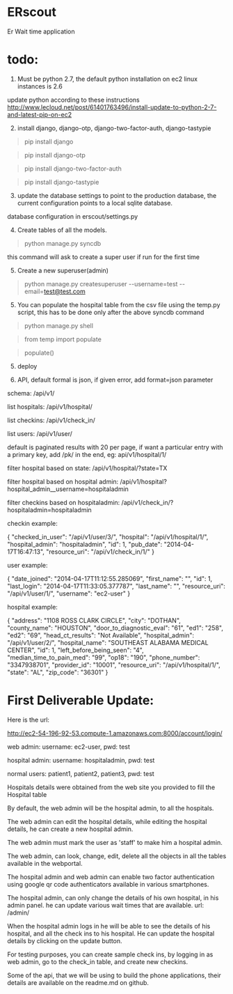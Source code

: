 ERscout
=======

Er Wait time application


todo:
====

1) Must be python 2.7, the default python installation on ec2 linux instances is 2.6

update python according to these instructions http://www.lecloud.net/post/61401763496/install-update-to-python-2-7-and-latest-pip-on-ec2

2) install django, django-otp, django-two-factor-auth, django-tastypie

> pip install django

> pip install django-otp

> pip install django-two-factor-auth

> pip install django-tastypie

3) update the database settings to point to the production database, the current configuration points to a local sqlite database.

database configuration in erscout/settings.py

4) Create tables of all the models.

> python manage.py syncdb

this command will ask to create a super user if run for the first time

5) Create a new superuser(admin)

> python manage.py createsuperuser --username=test --email=test@test.com

5) You can populate the hospital table from the csv file using the temp.py script, this has to be done only after the above syncdb command

> python manage.py shell

> from temp import populate

> populate()




5) deploy


6) API, default formal is json, if given error, add format=json parameter
	
schema:	/api/v1/

list hospitals: /api/v1/hospital/

list checkins: /api/v1/check_in/

list users: /api/v1/user/

default is paginated results with 20 per page, if want a particular entry with a primary key, add /pk/ in the end, eg: api/v1/hospital/1/

filter hospital based on state: /api/v1/hospital/?state=TX

filter hospital based on hospital admin: 	/api/v1/hospital?hospital_admin__username=hospitaladmin

filter checkins based on hospitaladmin: /api/v1/check_in/?hospitaladmin=hospitaladmin


checkin example: 

{
    "checked_in_user": "/api/v1/user/3/",
    "hospital": "/api/v1/hospital/1/",
    "hospital_admin": "hospitaladmin",
    "id": 1,
    "pub_date": "2014-04-17T16:47:13",
    "resource_uri": "/api/v1/check_in/1/"
}

user example: 

{
    "date_joined": "2014-04-17T11:12:55.285069",
    "first_name": "",
    "id": 1,
    "last_login": "2014-04-17T11:33:05.377787",
    "last_name": "",
    "resource_uri": "/api/v1/user/1/",
    "username": "ec2-user"
}

hospital example:

{
    "address": "1108 ROSS CLARK CIRCLE",
    "city": "DOTHAN",
    "county_name": "HOUSTON",
    "door_to_diagnostic_eval": "61",
    "ed1": "258",
    "ed2": "69",
    "head_ct_results": "Not Available",
    "hospital_admin": "/api/v1/user/2/",
    "hospital_name": "SOUTHEAST ALABAMA MEDICAL CENTER",
    "id": 1,
    "left_before_being_seen": "4",
    "median_time_to_pain_med": "99",
    "op18": "190",
    "phone_number": "3347938701",
    "provider_id": "10001",
    "resource_uri": "/api/v1/hospital/1/",
    "state": "AL",
    "zip_code": "36301"
}




First Deliverable Update:
========================

Here is the url:

http://ec2-54-196-92-53.compute-1.amazonaws.com:8000/account/login/
 
web admin: username: ec2-user, pwd: test

hospital admin: username: hospitaladmin, pwd: test

normal users: patient1, patient2, patient3, pwd: test

Hospitals details were obtained from the web site you provided to fill the Hospital table

By default, the web admin will be the hospital admin, to all the hospitals.

The web admin can edit the hospital details, while editing the hospital details, he can create a new hospital admin.

The web admin must mark the user as 'staff' to make him a hospital admin.

The web admin, can look, change, edit, delete all the objects in all the tables available in the webportal.

The hospital admin and web admin can enable two factor authentication using google qr code authenticators available in various smartphones.

The hospital admin, can only change the details of his own hospital, in his admin panel. he can update various wait times that are available. url: /admin/

When the hospital admin logs in he will be able to see the details of his hospital, and all the check ins to his hospital. He can update the hospital details by clicking on the update button.

For testing purposes, you can create sample check ins, by logging in as web admin, go to the check_in table, and create new checkins.

Some of the api, that we will be using to build the phone applications, their details are available on the readme.md on github.
